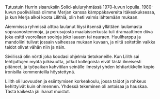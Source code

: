 Tutustuin Hurrin sisaruksiin Solid-aluluryhmässä 1970-luvun lopulla. 1980-luvun puolivälissä olimme Merjan kanssa kämppäkavereita Itäkeskuksessa, ja kun Merja alkoi koota Lilithiä, olin heti valmis lähtemään mukaan.

Aiemmissa ryhmissä alttoa laulanut löysi itsensä yllättäen laulamasta sopraanostemmoja, ja perusujosta maalaisserkusta tuli dramaattinen diiva joka esitti vuorollaan sooloja joko lauaen tai nauraen. Huuliharppu ja mandoliini tulivat jossain vaiheessa mukaan kuvaan, ja niitä soitettiin vaikka taidot olivat vähän niin ja näin.

Siviilissä olin nörtti joka koodasi ohjelmia tietokoneille. Kun Lilith sai lehtijuttujen myötä julkisuutta, jotkut kollegoista eivät tästä ilmeisesti pitäneet, ja työpaikan kahvitilan seinälle ilmestyi yhden lehtiartikkelin kopio ironisilla kommenteilla höystettynä.

Lilith oli luovuuden ja esiintymisen korkeakoulu, jossa taidot ja rohkeus kehittyivät kuin ohimennen. Yhdessä tekeminen oli antoisaa ja hauskaa. Tästä kaikesta jäi ihanat muistot.


